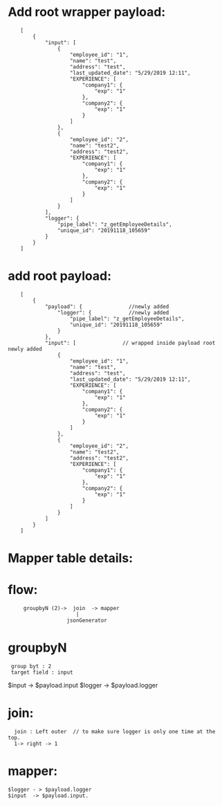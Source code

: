 

Add root wrapper payload:
=========================

        [
            {
                "input": [
                    {
                        "employee_id": "1",
                        "name": "test",
                        "address": "test",
                        "last_updated_date": "5/29/2019 12:11",
                        "EXPERIENCE": [
                            "company1": {
                                "exp": "1"
                            },
                            "company2": {
                                "exp": "1"
                            }
                        ]
                    },
                    {
                        "employee_id": "2",
                        "name": "test2",
                        "address": "test2",
                        "EXPERIENCE": [
                            "company1": {
                                "exp": "1"
                            },
                            "company2": {
                                "exp": "1"
                            }
                        ]
                    }
                ],
                "logger": {
                    "pipe_label": "z_getEmployeeDetails",
                    "unique_id": "20191118_105659"
                }
            }
        ]

          
add root payload:
=================

        [
            { 
                "payload": {               //newly added
                    "logger": {            //newly added   
                        "pipe_label": "z_getEmployeeDetails",
                        "unique_id": "20191118_105659"
                    }
                },
                "input": [               // wrapped inside payload root newly added
                    {
                        "employee_id": "1",
                        "name": "test",
                        "address": "test",
                        "last_updated_date": "5/29/2019 12:11",
                        "EXPERIENCE": [
                            "company1": {
                                "exp": "1"
                            },
                            "company2": {
                                "exp": "1"
                            }
                        ]
                    },
                    {
                        "employee_id": "2",
                        "name": "test2",
                        "address": "test2",
                        "EXPERIENCE": [
                            "company1": {
                                "exp": "1"
                            },
                            "company2": {
                                "exp": "1"
                            }
                        ]
                    }
                ]
            }
        ]
 
 
 
 Mapper table details:
 =====================
 
 
 
 flow:
 ====
         groupbyN (2)->  join  -> mapper
                          |
                       jsonGenerator   

 
 groupbyN
 =========
 
 
     group byt : 2
     target field : input
 
 
 $input  -> $payload.input
 $logger -> $payload.logger


join:
====

      join : Left outer  // to make sure logger is only one time at the top.
      1-> right -> 1



mapper:
=======

    $logger - > $payload.logger
    $input  -> $payload.input.
